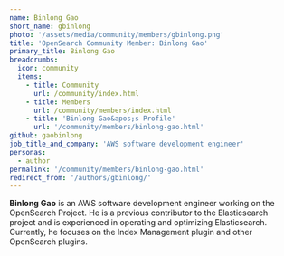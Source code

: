 ```yaml
---
name: Binlong Gao
short_name: gbinlong
photo: '/assets/media/community/members/gbinlong.png'
title: 'OpenSearch Community Member: Binlong Gao'
primary_title: Binlong Gao
breadcrumbs:
  icon: community
  items:
    - title: Community
      url: /community/index.html
    - title: Members
      url: /community/members/index.html
    - title: 'Binlong Gao&apos;s Profile'
      url: '/community/members/binlong-gao.html'
github: gaobinlong
job_title_and_company: 'AWS software development engineer'
personas:
  - author
permalink: '/community/members/binlong-gao.html'
redirect_from: '/authors/gbinlong/'
---
```


**Binlong Gao** is an AWS software development engineer working on the OpenSearch Project. He is a previous contributor to the Elasticsearch project and is experienced in operating and optimizing Elasticsearch. Currently, he focuses on the Index Management plugin and other OpenSearch plugins.